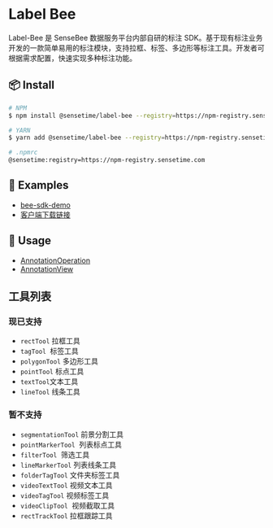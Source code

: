 # Label Bee

Label-Bee 是 SenseBee 数据服务平台内部自研的标注 SDK。基于现有标注业务开发的一款简单易用的标注模块，支持拉框、标签、多边形等标注工具。开发者可根据需求配置，快速实现多种标注功能。

## 📦 Install

```bash
# NPM
$ npm install @sensetime/label-bee --registry=https://npm-registry.sensetime.com

# YARN
$ yarn add @sensetime/label-bee --registry=https://npm-registry.sensetime.com

# .npmrc
@sensetime:registry=https://npm-registry.sensetime.com
```

## 🔗 Examples

- [bee-sdk-demo](https://gitlab.bj.sensetime.com/label-bee/beehive/blob/dev/packages/lb-demo/README.md)
- [客户端下载链接](http://file.intra.sensetime.com/d/cc7d831d9f/)

## 🔨 Usage

- [AnnotationOperation](./docs/annotation.md)
- [AnnotationView](./docs/annotationView.md)


## 工具列表

### 现已支持

- `rectTool` 拉框工具
- `tagTool`  标签工具
- `polygonTool` 多边形工具
- `pointTool` 标点工具
- `textTool`文本工具
- `lineTool` 线条工具

### 暂不支持

- `segmentationTool` 前景分割工具
- `pointMarkerTool`  列表标点工具
- `filterTool`  筛选工具
- `lineMarkerTool` 列表线条工具
- `folderTagTool` 文件夹标签工具
- `videoTextTool` 视频文本工具
- `videoTagTool` 视频标签工具
- `videoClipTool`  视频截取工具
- `rectTrackTool` 拉框跟踪工具

